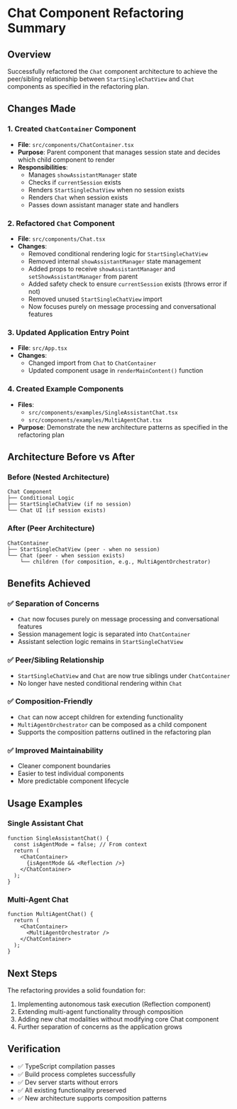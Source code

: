 # Chat Component Refactoring Summary

## Overview
Successfully refactored the `Chat` component architecture to achieve the peer/sibling relationship between `StartSingleChatView` and `Chat` components as specified in the refactoring plan.

## Changes Made

### 1. Created `ChatContainer` Component
- **File**: `src/components/ChatContainer.tsx`
- **Purpose**: Parent component that manages session state and decides which child component to render
- **Responsibilities**:
  - Manages `showAssistantManager` state
  - Checks if `currentSession` exists
  - Renders `StartSingleChatView` when no session exists
  - Renders `Chat` when session exists
  - Passes down assistant manager state and handlers

### 2. Refactored `Chat` Component
- **File**: `src/components/Chat.tsx`
- **Changes**:
  - Removed conditional rendering logic for `StartSingleChatView`
  - Removed internal `showAssistantManager` state management
  - Added props to receive `showAssistantManager` and `setShowAssistantManager` from parent
  - Added safety check to ensure `currentSession` exists (throws error if not)
  - Removed unused `StartSingleChatView` import
  - Now focuses purely on message processing and conversational features

### 3. Updated Application Entry Point
- **File**: `src/App.tsx`
- **Changes**:
  - Changed import from `Chat` to `ChatContainer`
  - Updated component usage in `renderMainContent()` function

### 4. Created Example Components
- **Files**: 
  - `src/components/examples/SingleAssistantChat.tsx`
  - `src/components/examples/MultiAgentChat.tsx`
- **Purpose**: Demonstrate the new architecture patterns as specified in the refactoring plan

## Architecture Before vs After

### Before (Nested Architecture)
```
Chat Component
├── Conditional Logic
├── StartSingleChatView (if no session)
└── Chat UI (if session exists)
```

### After (Peer Architecture)
```
ChatContainer
├── StartSingleChatView (peer - when no session)
└── Chat (peer - when session exists)
    └── children (for composition, e.g., MultiAgentOrchestrator)
```

## Benefits Achieved

### ✅ Separation of Concerns
- `Chat` now focuses purely on message processing and conversational features
- Session management logic is separated into `ChatContainer`
- Assistant selection logic remains in `StartSingleChatView`

### ✅ Peer/Sibling Relationship
- `StartSingleChatView` and `Chat` are now true siblings under `ChatContainer`
- No longer have nested conditional rendering within `Chat`

### ✅ Composition-Friendly
- `Chat` can now accept children for extending functionality
- `MultiAgentOrchestrator` can be composed as a child component
- Supports the composition patterns outlined in the refactoring plan

### ✅ Improved Maintainability
- Cleaner component boundaries
- Easier to test individual components
- More predictable component lifecycle

## Usage Examples

### Single Assistant Chat
```tsx
function SingleAssistantChat() {
  const isAgentMode = false; // From context
  return (
    <ChatContainer>
      {isAgentMode && <Reflection />}
    </ChatContainer>
  );
}
```

### Multi-Agent Chat
```tsx
function MultiAgentChat() {
  return (
    <ChatContainer>
      <MultiAgentOrchestrator />
    </ChatContainer>
  );
}
```

## Next Steps
The refactoring provides a solid foundation for:
1. Implementing autonomous task execution (Reflection component)
2. Extending multi-agent functionality through composition
3. Adding new chat modalities without modifying core Chat component
4. Further separation of concerns as the application grows

## Verification
- ✅ TypeScript compilation passes
- ✅ Build process completes successfully
- ✅ Dev server starts without errors
- ✅ All existing functionality preserved
- ✅ New architecture supports composition patterns